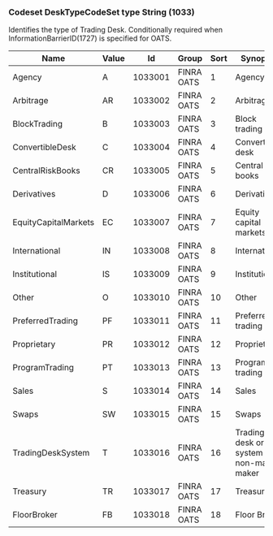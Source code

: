 ### Codeset DeskTypeCodeSet type String (1033)

Identifies the type of Trading Desk.
Conditionally required when InformationBarrierID(1727) is specified for OATS.

| Name                 | Value | Id      | Group      | Sort | Synopsis                                |
|----------------------|-------|---------|------------|------|-----------------------------------------|
| Agency               | A     | 1033001 | FINRA OATS | 1    | Agency                                  |
| Arbitrage            | AR    | 1033002 | FINRA OATS | 2    | Arbitrage                               |
| BlockTrading         | B     | 1033003 | FINRA OATS | 3    | Block trading                           |
| ConvertibleDesk      | C     | 1033004 | FINRA OATS | 4    | Convertible desk                        |
| CentralRiskBooks     | CR    | 1033005 | FINRA OATS | 5    | Central risk books                      |
| Derivatives          | D     | 1033006 | FINRA OATS | 6    | Derivatives                             |
| EquityCapitalMarkets | EC    | 1033007 | FINRA OATS | 7    | Equity capital markets                  |
| International        | IN    | 1033008 | FINRA OATS | 8    | International                           |
| Institutional        | IS    | 1033009 | FINRA OATS | 9    | Institutional                           |
| Other                | O     | 1033010 | FINRA OATS | 10   | Other                                   |
| PreferredTrading     | PF    | 1033011 | FINRA OATS | 11   | Preferred trading                       |
| Proprietary          | PR    | 1033012 | FINRA OATS | 12   | Proprietary                             |
| ProgramTrading       | PT    | 1033013 | FINRA OATS | 13   | Program trading                         |
| Sales                | S     | 1033014 | FINRA OATS | 14   | Sales                                   |
| Swaps                | SW    | 1033015 | FINRA OATS | 15   | Swaps                                   |
| TradingDeskSystem    | T     | 1033016 | FINRA OATS | 16   | Trading desk or system non-market maker |
| Treasury             | TR    | 1033017 | FINRA OATS | 17   | Treasury                                |
| FloorBroker          | FB    | 1033018 | FINRA OATS | 18   | Floor Broker                            |

